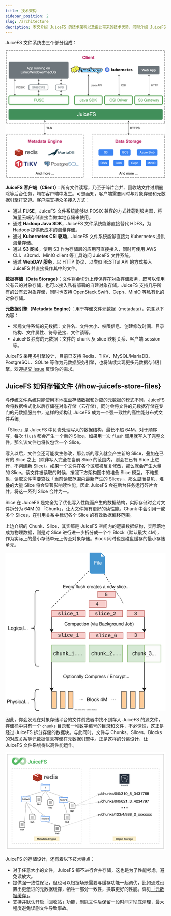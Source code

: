 ```yaml
---
title: 技术架构
sidebar_position: 2
slug: /architecture
decription: 本文介绍 JuiceFS 的技术架构以及由此带来的技术优势，同时介绍 JuiceFS 的文件存储原理。
---
```


JuiceFS 文件系统由三个部分组成：

![](../images/juicefs-arch-new.png)

**JuiceFS 客户端（Client）**：所有文件读写，乃至于碎片合并、回收站文件过期删除等后台任务，均在客户端中发生。可想而知，客户端需要同时与对象存储和元数据引擎打交道。客户端支持众多接入方式：

- 通过 **FUSE**，JuiceFS 文件系统能够以 POSIX 兼容的方式挂载到服务器，将海量云端存储直接当做本地存储来使用。
- 通过 **Hadoop Java SDK**，JuiceFS 文件系统能够直接替代 HDFS，为 Hadoop 提供低成本的海量存储。
- 通过 **Kubernetes CSI 驱动**，JuiceFS 文件系统能够直接为 Kubernetes 提供海量存储。
- 通过 **S3 网关**，使用 S3 作为存储层的应用可直接接入，同时可使用 AWS CLI、s3cmd、MinIO client 等工具访问 JuiceFS 文件系统。
- 通过 **WebDAV 服务**，以 HTTP 协议，以类似 RESTful API 的方式接入 JuiceFS 并直接操作其中的文件。

**数据存储（Data Storage）**：文件将会切分上传保存在对象存储服务，既可以使用公有云的对象存储，也可以接入私有部署的自建对象存储。JuiceFS 支持几乎所有的公有云对象存储，同时也支持 OpenStack Swift、Ceph、MinIO 等私有化的对象存储。

**元数据引擎（Metadata Engine）**：用于存储文件元数据（metadata），包含以下内容：

- 常规文件系统的元数据：文件名、文件大小、权限信息、创建修改时间、目录结构、文件属性、符号链接、文件锁等。
- JuiceFS 独有的元数据：文件的 chunk 及 slice 映射关系、客户端 session 等。

JuiceFS 采用多引擎设计，目前已支持 Redis、TiKV、MySQL/MariaDB、PostgreSQL、SQLite 等作为元数据服务引擎，也将陆续实现更多元数据存储引擎。欢迎[提交 Issue](https://github.com/juicedata/juicefs/issues) 反馈你的需求。

## JuiceFS 如何存储文件 {#how-juicefs-store-files}

与传统文件系统只能使用本地磁盘存储数据和对应的元数据的模式不同，JuiceFS 会将数据格式化以后存储在对象存储（云存储），同时会将文件的元数据存储在专门的元数据服务中，这样的架构让 JuiceFS 成为一个强一致性的高性能分布式文件系统。

「Slice」是 JuiceFS 中负责处理写入的数据结构，最长不超 64M。对于顺序写，每次 `flush` 都会产生一个新的 Slice。如果用一次 `flush` 调用就写入了完整文件，那么该文件也将仅包含一个 Slice。

写入以后，文件会还可能发生修改，那么新的写入就会产生新的 Slice，叠加在已有的 Slice 之上（除非写入完全在当前 Slice 的范围内，则会在已有 Slice 上进行，不创建新 Slice）。如果一个文件在各个区域被反复修改，那么就会产生大量的 Slice。读文件被读取的时候，按照下方架构图中的堆叠 Slice 模型，不难想象，读取文件需要查找「当前读取范围内最新产生的 Slices」，那么显而易见，堆叠的大量 Slice 将会显著影响读性能，因此 JuiceFS 会在后台任务运行碎片合并，将这一系列 Slice 合并为一。

Slice 在 JuiceFS 是完全为了优化写入性能而产生的数据结构，实际存储时会对文件拆分为 64M 的 「Chunk」，让大文件拥有更好的读性能。Chunk 中会引用一或多个 Slices，在引用关系中标记各个 Slice 的有效数据偏移范围。

上边介绍的 Chunk、Slice，其实都是 JuiceFS 空间内的逻辑数据结构，实际落地成为物理数据，则是对 Slice 进行进一步拆分成一个个 Block（默认最大 4M），作为实际上的最小存储单元上传至对象存储。Block 同时也是磁盘缓存的最小存储单元。

![](../images/data-structure-diagram.svg)

因此，你会发现在对象存储平台的文件浏览器中找不到存入 JuiceFS 的源文件，存储桶中只有一个 `chunks` 目录和一堆数字编号的目录和文件，不必惊慌，这正是经过 JuiceFS 拆分存储的数据块。与此同时，文件与 Chunks、Slices、Blocks 的对应关系等元数据信息存储在元数据引擎中。正是这样的分离设计，让 JuiceFS 文件系统得以高性能运作。

![](../images/how-juicefs-stores-files-new.png)

JuiceFS 的存储设计，还有着以下技术特点：

* 对于任意大小的文件，JuiceFS 都不进行合并存储，这也是为了性能考虑，避免读放大。
* 提供强一致性保证，但也可以根据场景需要与缓存功能一起调优，比如通过设置出更激进的元数据缓存，牺牲一部分一致性，换取更好的性能。详见[「元数据缓存」](../guide/cache_management.md#metadata-cache)。
* 支持并默认开启[「回收站」](../security/trash.md)功能，删除文件后保留一段时间才彻底清理，最大程度避免误删文件导致事故。
